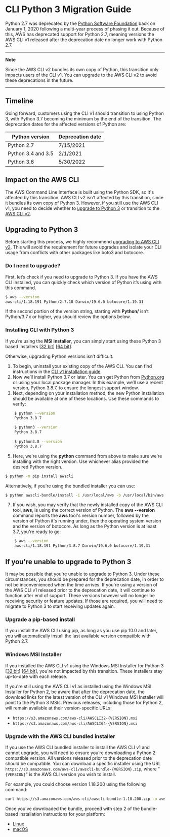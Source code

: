 # CLI Python 3 Migration Guide

Python 2.7 was deprecated by the [Python Software Foundation](https://www.python.org/psf-landing/)
back on January 1, 2020 following a multi-year process of phasing it out. Because of this, AWS has
deprecated support for Python 2.7, meaning versions the AWS CLI v1 released after the deprecation
date no longer work with Python 2.7.

-----

**Note**

Since the AWS CLI v2 bundles its own copy of Python, this transition only impacts users of the CLI 
v1. You can upgrade to the AWS CLI v2 to avoid these deprecations in the future.

----
## Timeline

Going forward, customers using the CLI v1 should transition to using Python 3, with Python 3.7 becoming
the minimum by the end of the transition. The deprecation dates for the affected versions of Python are:

|Python version|Deprecation date|
|--------------|----------------|
| Python 2.7|          7/15/2021|
| Python 3.4 and 3.5|   2/1/2021|
| Python 3.6|          5/30/2022|

## Impact on the AWS CLI

The AWS Command Line Interface is built using the Python SDK, so it's affected by this transition. 
AWS CLI v2 isn't affected by this transition, since it bundles its own copy of Python 3. However, 
if you still use the AWS CLI v1, you need to decide whether to 
[upgrade to Python 3](#upgrading-to-python-3) or transition to the 
[AWS CLI v2](https://docs.aws.amazon.com/cli/latest/userguide/install-cliv2.html).

## Upgrading to Python 3

Before starting this process, we highly recommend 
[upgrading to AWS CLI v2](https://docs.aws.amazon.com/cli/latest/userguide/install-cliv2.html). 
This will avoid the requirement for future upgrades and isolate your CLI usage from conflicts 
with other packages like boto3 and botocore.

### Do I need to upgrade?

First, let’s check if you need to upgrade to Python 3. If you have the AWS CLI installed, 
you can quickly check which version of Python it’s using with this command.
```bash
$ aws --version
aws-cli/1.18.191 Python/2.7.18 Darwin/19.6.0 botocore/1.19.31
```

If the second portion of the version string, starting with **Python/** isn’t Python/3.7.x
or higher, you should review the options below.

### Installing CLI with Python 3

If you’re using the **MSI installer**, you can simply start using these Python 3 based installers
[[32 bit](https://s3.amazonaws.com/aws-cli/AWSCLI32PY3.msi)] 
[[64 bit](https://s3.amazonaws.com/aws-cli/AWSCLI64PY3.msi)].

Otherwise, upgrading Python versions isn’t difficult.

1. To begin, uninstall your existing copy of the AWS CLI. You can find instructions in the 
[CLI v1 installation guide](https://docs.aws.amazon.com/cli/latest/userguide/install-linux.html).
2. Now we’ll install Python 3.7 or later. You can get Python from
[Python.org](https://www.python.org/downloads) or using your local package manager. 
In this example, we’ll use a recent version, Python 3.8.7, to ensure the longest support window. 
3. Next, depending on your installation method, the new Python installation should be available at 
one of these locations. Use these commands to verify:
```bash
    $ python --version
    Python 3.8.7
    
    $ python3 --version
    Python 3.8.7
    
    $ python3.8 --version
    Python 3.8.7
```
5.  Here, we're using the **python** command from above to make sure we're installing with the right 
version. Use whichever alias provided the desired Python version.
```bash
$ python -m pip install awscli
```
Alternatively, if you're using the bundled installer you can use:
```bash
$ python awscli-bundle/install -i /usr/local/aws -b /usr/local/bin/aws
```
7. If you wish, you may verify that the newly installed copy of the AWS CLI tool, **aws**, is 
using the correct version of Python. The **aws --version** command reports the **aws** tool's 
version number, followed by the version of Python it's running under, then the operating system 
version and the version of botocore. As long as the Python version is at least 3.7,
you're ready to go:
```bash
    $ aws --version
    aws-cli/1.18.191 Python/3.8.7 Darwin/19.6.0 botocore/1.19.31
```

## If you're unable to upgrade to Python 3

It may be possible that you're unable to upgrade to Python 3. Under these circumstances, you 
should be prepared for the deprecation date, in order to not be inconvenienced when the time 
arrives. If you're using a version of the AWS CLI v1 released prior to the deprecation date, 
it will continue to function after end of support. These versions however will no longer be 
receiving security or feature updates. If those are required, you will need to migrate to 
Python 3 to start receiving updates again.

### Upgrade a pip-based install

If you install the AWS CLI using pip, as long as you use pip 10.0 and later, you will 
automatically install the last available version compatible with Python 2.7.

### Windows MSI Installer

If you installed the AWS CLI v1 using the Windows MSI Installer for Python 3 
[[32 bit](https://s3.amazonaws.com/aws-cli/AWSCLI32PY3.msi)] 
[[64 bit](https://s3.amazonaws.com/aws-cli/AWSCLI64PY3.msi)], 
you're not impacted by this transition. These installers stay up-to-date with each release.

If you're still using the AWS CLI v1 as installed using the Windows MSI Installer for Python 2, 
be aware that after the deprecation date, the download links for the latest version of the CLI v1 
Windows MSI Installer will point to the Python 3 MSIs. Previous releases, including those for 
Python 2, will remain available at their version-specific URLs: 
* `https://s3.amazonaws.com/aws-cli/AWSCLI32-{VERSION}.msi`
* `https://s3.amazonaws.com/aws-cli/AWSCLI64-{VERSION}.msi`

### Upgrade with the AWS CLI bundled installer

If you use the AWS CLI bundled installer to install the AWS CLI v1 and cannot upgrade, 
you will need to ensure you’re downloading a Python 2 compatible version. 
All versions released prior to the deprecation date should be compatible. 
You can download a specific installer using the URL 
`https://s3.amazonaws.com/aws-cli/awscli-bundle-{VERSION}.zip`, 
where "`{VERSION}`" is the AWS CLI version you wish to install.

For example, you could choose version 1.18.200 using the following command:

```bash
curl https://s3.amazonaws.com/aws-cli/awscli-bundle-1.18.200.zip -o awscli-bundle.zip
```

Once you've downloaded the bundle, proceed with step 2 of the bundle-based installation 
instructions for your platform:

* [Linux](https://docs.aws.amazon.com/cli/latest/userguide/install-linux.html#install-linux-bundled)
* [macOS](https://docs.aws.amazon.com/cli/latest/userguide/install-macos.html#install-macosos-bundled-sudo)
